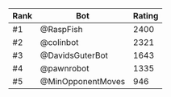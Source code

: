 Rank|Bot|Rating
---|---|---
#1|@RaspFish|2400
#2|@colinbot|2321
#3|@DavidsGuterBot|1643
#4|@pawnrobot|1335
#5|@MinOpponentMoves|946
